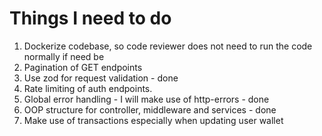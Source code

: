 # Things I need to do
1. Dockerize codebase, so code reviewer does not need to run the code normally if need be
2. Pagination of GET endpoints
3. Use zod for request validation - done
4. Rate limiting of auth endpoints.
5. Global error handling - I will make use of http-errors - done
6. OOP structure for controller, middleware and services - done
7. Make use of transactions especially when updating user wallet